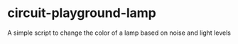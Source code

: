 # circuit-playground-lamp
A simple script to change the color of a lamp based on noise and light levels
